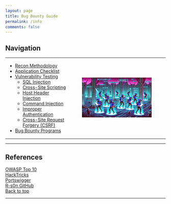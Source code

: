 ```yaml
---
layout: page
title: Bug Bounty Guide
permalink: /info
comments: false
---
```


<h2>Navigation</h2>
<div>
  <table>
    <tr>
      <!-- Navigation menu on the left -->
      <td>
        <ul>
          <li><a href="/notes/recon-methodology">Recon Methodology</a></li>
          <li><a href="#application-checklist">Application Checklist</a></li>
          <li>
            <a href="#vulnerability-testing">Vulnerability Testing</a>
            <ul>
              <li><a href="#sqli">SQL Injection</a></li>
              <li><a href="#xss">Cross-Site Scripting</a></li>
              <li><a href="#host-header-injection">Host Header Injection</a></li>
              <li><a href="#cmdi">Command Injection</a></li>
              <li><a href="#improper-authentication">Improper Authentication</a></li>
              <li><a href="#csrf">Cross-Site Request Forgery (CSRF)</a></li>
            </ul>
          </li>
          <li><a href="#references">Bug Bounty Programs</a></li>
        </ul>
      </td>
<!-- Image on the right -->
      <td>
        <p align="center">
          <img src="../assets/images/bug-guide.png" alt="bug-hunting" title="Bug Hunting" width="75%" />
        </p>
      </td>
    </tr>
  </table>
</div>

<script>
  // Get all elements with class 'dropdown-btn'
  var dropdownBtns = document.querySelectorAll('.dropdown-btn');
  
  dropdownBtns.forEach(function(btn) {
    btn.addEventListener('click', function() {
      // Toggle the dropdown content visibility
      var dropdownContent = this.nextElementSibling;
      if (dropdownContent.style.display === "none" || dropdownContent.style.display === "") {
        dropdownContent.style.display = "block";
      } else {
        dropdownContent.style.display = "none";
      }
    });
  });
</script>

---

## References

[OWASP Top 10](https://owasp.org/www-project-top-ten/)
<br>
[HackTricks](https://book.hacktricks.xyz/)
<br>
[Portswigger](https://portswigger.net/research)
<br>
[R-s0n GitHub](https://github.com/R-s0n)
<br>
[Back to top](#navigation)

---
